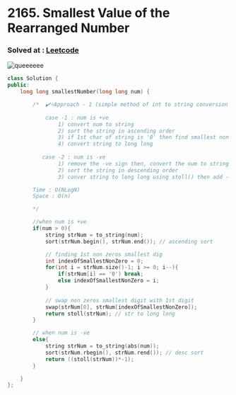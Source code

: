 # 2165. Smallest Value of the Rearranged Number

### Solved at : [Leetcode](https://leetcode.com/problems/smallest-value-of-the-rearranged-number/description/)
![queeeeee](https://github.com/yashasviyadav1/DSA-Questions/assets/124666305/eb7b3c67-ab62-4bfe-b2c2-23cbf80b496e)

```cpp
class Solution {
public:
    long long smallestNumber(long long num) {

        /*  ✔️⭐Approach - 1 (simple method of int to string conversion then sort)
        
            case -1 : num is +ve
                1) convert num to string
                2) sort the string in ascending order
                3) if 1st char of string is '0' then find smallest non zero number in the string and swap it with the 1st digit
                4) convert string to long long   
        
           case -2 : num is -ve
                1) remove the -ve sign then, convert the num to string 
                2) sort the string in descending order
                3) conver string to long long using stoll() then add - sign to this and return

        Time : O(NLogN)
        Space : O(n)

        */ 

        //when num is +ve
        if(num > 0){
            string strNum = to_string(num);
            sort(strNum.begin(), strNum.end()); // ascending sort 

            // finding 1st non zeros smallest dig
            int indexOfSmallestNonZero = 0;
            for(int i = strNum.size()-1; i >= 0; i--){
                if(strNum[i] == '0') break;
                else indexOfSmallestNonZero = i;
            }
            
            // swap non zeros smallest digit with 1st digit
            swap(strNum[0], strNum[indexOfSmallestNonZero]);
            return stoll(strNum); // str to long long
        }

        // when num is -ve 
        else{
            string strNum = to_string(abs(num));
            sort(strNum.rbegin(), strNum.rend()); // desc sort
            return ((stoll(strNum))*-1);
        }

    }
};
```


